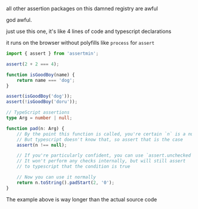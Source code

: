 all other assertion packages on this damned registry are awful

god awful.

just use this one, it's like 4 lines of code and typescript declarations

it runs on the browser without polyfills like `process` for `assert`

```ts
import { assert } from 'assertmin';

assert(2 + 2 === 4);

function isGoodBoy(name) {
    return name === 'dog';
}

assert(isGoodBoy('dog'));
assert(!isGoodBoy('doru'));

// TypeScript assertions
type Arg = number | null;

function pad(n: Arg) {
    // By the point this function is called, you're certain `n` is a number
    // But typescript doesn't know that, so assert that is the case
    assert(n !== null);

    // If you're particularly confident, you can use `assert.unchecked`
    // It won't perform any checks internally, but will still assert
    // to typescript that the condition is true

    // Now you can use it normally
    return n.toString().padStart(2, '0');
}
```

The example above is way longer than the actual source code
